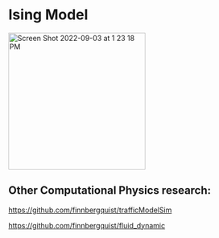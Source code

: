 # Ising Model 


<img width="272" alt="Screen Shot 2022-09-03 at 1 23 18 PM" src="https://user-images.githubusercontent.com/61434761/188281717-c6cfbcf7-d88a-4825-8433-ce403145e857.png">


## Other Computational Physics research:

https://github.com/finnbergquist/trafficModelSim

https://github.com/finnbergquist/fluid_dynamic
